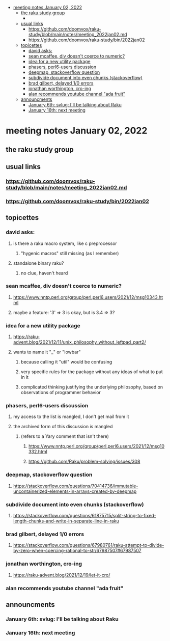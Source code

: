 - [meeting notes January 02, 2022](#orgb02f17d)
  - [the raku study group](#org2b0379b)
    - [<Raku pun>](#org159a7c8)
  - [usual links](#org468c3f1)
    - [<https://github.com/doomvox/raku-study/blob/main/notes/meeting_2022jan02.md>](#org477f2d7)
    - [<https://github.com/doomvox/raku-study/bin/2022jan02>](#org7785708)
  - [topicettes](#org467151c)
    - [david asks:](#org8ec84d8)
    - [sean mcaffee, div doesn't coerce to numeric?](#orge417882)
    - [idea for a new utility package](#org685908b)
    - [phasers, perl6-users discussion](#org444a5f8)
    - [deepmap, stackoverflow question](#org81bb64b)
    - [subdivide document into even chunks (stackoverflow)](#orge7aca5c)
    - [brad gilbert, delayed 1/0 errors](#org7fcf115)
    - [jonathan worthington, cro-ing](#org4ae1d63)
    - [alan recommends youtube channel "ada fruit"](#org366c3ce)
  - [announcments](#org489094d)
    - [January 6th: svlug: I'll be talking about Raku](#org0124c12)
    - [January 16th: next meeting](#org1ab495b)


<a id="orgb02f17d"></a>

# meeting notes January 02, 2022


<a id="org2b0379b"></a>

## the raku study group


<a id="org159a7c8"></a>

### <Raku pun>


<a id="org468c3f1"></a>

## usual links


<a id="org477f2d7"></a>

### <https://github.com/doomvox/raku-study/blob/main/notes/meeting_2022jan02.md>


<a id="org7785708"></a>

### <https://github.com/doomvox/raku-study/bin/2022jan02>


<a id="org467151c"></a>

## topicettes


<a id="org8ec84d8"></a>

### david asks:

1.  is there a raku macro system, like c preprocessor

    1.  "hygenic macros" still missing (as I remember)

2.  standalone binary raku?

    1.  no clue, haven't heard


<a id="orge417882"></a>

### sean mcaffee, div doesn't coerce to numeric?

1.  <https://www.nntp.perl.org/group/perl.perl6.users/2021/12/msg10343.html>

2.  maybe a feature: '3' => 3 is okay, but is 3.4 => 3?


<a id="org685908b"></a>

### idea for a new utility package

1.  <https://raku-advent.blog/2021/12/11/unix_philosophy_without_leftpad_part2/>

2.  wants to name it "\_" or "lowbar"

    1.  because calling it "util" would be confusing
    
    2.  very specific rules for the package without any ideas of what to put in it
    
    3.  complicated thinking justifying the underlying philosophy, based on observations of programmer behavior


<a id="org444a5f8"></a>

### phasers, perl6-users discussion

1.  my access to the list is mangled, I don't get mail from it

2.  the archived form of this discussion is mangled

    1.  (refers to a Yary comment that isn't there)
    
        1.  <https://www.nntp.perl.org/group/perl.perl6.users/2021/12/msg10332.html>
        
        2.  <https://github.com/Raku/problem-solving/issues/308>


<a id="org81bb64b"></a>

### deepmap, stackoverflow question

1.  <https://stackoverflow.com/questions/70414736/immutable-uncontainerized-elements-in-arrays-created-by-deepmap>


<a id="orge7aca5c"></a>

### subdivide document into even chunks (stackoverflow)

1.  <https://stackoverflow.com/questions/61875715/split-string-to-fixed-length-chunks-and-write-in-separate-line-in-raku>


<a id="org7fcf115"></a>

### brad gilbert, delayed 1/0 errors

1.  <https://stackoverflow.com/questions/67980761/raku-attempt-to-divide-by-zero-when-coercing-rational-to-str/67987507#67987507>


<a id="org4ae1d63"></a>

### jonathan worthington, cro-ing

1.  <https://raku-advent.blog/2021/12/19/let-it-cro/>


<a id="org366c3ce"></a>

### alan recommends youtube channel "ada fruit"


<a id="org489094d"></a>

## announcments


<a id="org0124c12"></a>

### January 6th: svlug: I'll be talking about Raku


<a id="org1ab495b"></a>

### January 16th: next meeting
